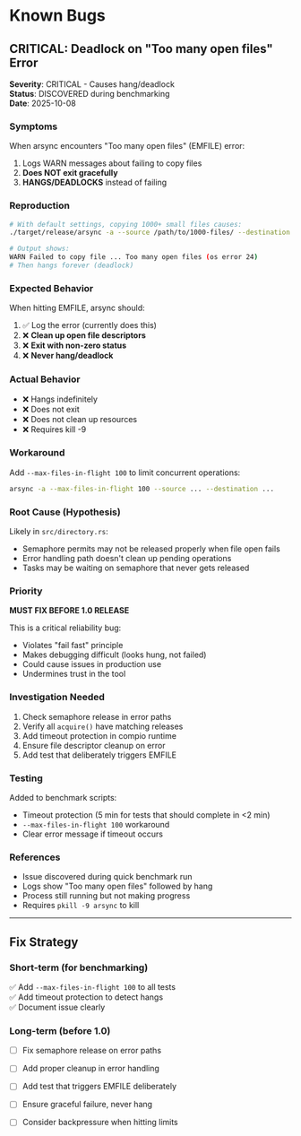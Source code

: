 # Known Bugs

## CRITICAL: Deadlock on "Too many open files" Error

**Severity**: CRITICAL - Causes hang/deadlock  
**Status**: DISCOVERED during benchmarking  
**Date**: 2025-10-08

### Symptoms

When arsync encounters "Too many open files" (EMFILE) error:
1. Logs WARN messages about failing to copy files
2. **Does NOT exit gracefully**
3. **HANGS/DEADLOCKS** instead of failing

### Reproduction

```bash
# With default settings, copying 1000+ small files causes:
./target/release/arsync -a --source /path/to/1000-files/ --destination /dest/

# Output shows:
WARN Failed to copy file ... Too many open files (os error 24)
# Then hangs forever (deadlock)
```

### Expected Behavior

When hitting EMFILE, arsync should:
1. ✅ Log the error (currently does this)
2. ❌ **Clean up open file descriptors**
3. ❌ **Exit with non-zero status**
4. ❌ **Never hang/deadlock**

### Actual Behavior

- ❌ Hangs indefinitely
- ❌ Does not exit
- ❌ Does not clean up resources
- ❌ Requires kill -9

### Workaround

Add `--max-files-in-flight 100` to limit concurrent operations:
```bash
arsync -a --max-files-in-flight 100 --source ... --destination ...
```

### Root Cause (Hypothesis)

Likely in `src/directory.rs`:
- Semaphore permits may not be released properly when file open fails
- Error handling path doesn't clean up pending operations
- Tasks may be waiting on semaphore that never gets released

### Priority

**MUST FIX BEFORE 1.0 RELEASE**

This is a critical reliability bug:
- Violates "fail fast" principle
- Makes debugging difficult (looks hung, not failed)
- Could cause issues in production use
- Undermines trust in the tool

### Investigation Needed

1. Check semaphore release in error paths
2. Verify all `acquire()` have matching releases
3. Add timeout protection in compio runtime
4. Ensure file descriptor cleanup on error
5. Add test that deliberately triggers EMFILE

### Testing

Added to benchmark scripts:
- Timeout protection (5 min for tests that should complete in <2 min)
- `--max-files-in-flight 100` workaround
- Clear error message if timeout occurs

### References

- Issue discovered during quick benchmark run
- Logs show "Too many open files" followed by hang
- Process still running but not making progress
- Requires `pkill -9 arsync` to kill

---

## Fix Strategy

### Short-term (for benchmarking)
✅ Add `--max-files-in-flight 100` to all tests  
✅ Add timeout protection to detect hangs  
✅ Document issue clearly

### Long-term (before 1.0)
- [ ] Fix semaphore release on error paths
- [ ] Add proper cleanup in error handling
- [ ] Add test that triggers EMFILE deliberately
- [ ] Ensure graceful failure, never hang
- [ ] Consider backpressure when hitting limits

